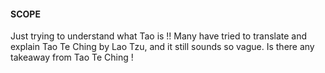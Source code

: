 #### SCOPE
Just trying to understand what Tao is !! Many have tried to translate and explain Tao Te Ching by Lao Tzu, and it still sounds so vague. Is there any takeaway from Tao Te Ching ! 
 